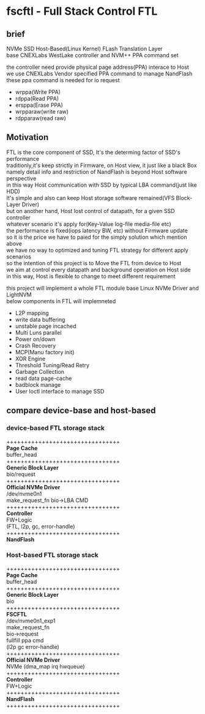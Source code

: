 # fscftl - Full Stack Control FTL

## brief
NVMe SSD Host-Based(Linux Kernel) FLash Translation Layer       
base CNEXLabs WestLake controller and NVM++ PPA command set   

the controller need provide physical page address(PPA) interace to Host          
we use CNEXLabs Vendor specified PPA command to manage NandFlash    
these ppa command is needed for io request   
- wrppa(Write PPA)    
- rdppa(Read PPA)        
- ersppa(Erase PPA)   
- wrpparaw(write raw)        
- rdpparaw(read raw)   


## Motivation
FTL is the core component of SSD, It's the determing factor of SSD's performance     
traditionly,it's keep strictly in Firmware, on Host view, it just like a black Box       
namely detail info and restriction of NandFlash is beyond Host software perspective    
in this way Host communication with SSD by typical LBA command(just like HDD)  
It's simple and also can keep Host storage software remained(VFS Block-Layer Driver)   
but on another hand, Host lost control of datapath, for a given SSD controller  
whatever scenario it's apply for(Key-Value log-file media-file etc)   
the performance is fixed(iops latency BW, etc) without Firmware update       
so it is the price we have to paied for the simply solution which mention above        
we have no way to optimized and tuning FTL strategy for different apply scenarios                 
so the intention of this project is to Move the FTL from device to Host    
we aim at control every datapath and background operation on Host side        
in this way, Host is flexible to change to meet different requirement       

this project will implement a whole FTL module base Linux NVMe Driver and LightNVM    
below components in FTL will implemneted    
- L2P mapping   
- write data buffering   
- unstable page incached       
- Multi Luns parallel   
- Power on/down    
- Crash Recovery  
- MCP(Manu factory init)  
- XOR Engine    
- Threshold Tuning/Read Retry      
- Garbage Collection   
- read data page-cache     
- badblock manage    
- User Ioctl interface to manage SSD   

## compare device-base and host-based     

### device-based FTL storage stack     
++++++++++++++++++++++++++++++++   
**Page Cache**      
    buffer_head         
++++++++++++++++++++++++++++++++  
**Generic Block Layer**       
    bio/request            
++++++++++++++++++++++++++++++++    
**Official NVMe Driver**  
    /dev/nvme0n1   
    make_request_fn bio->LBA CMD          
++++++++++++++++++++++++++++++++    
**Controller**    
      FW+Logic    
    (FTL, l2p, gc, error-handle)        
++++++++++++++++++++++++++++++++  
**NandFlash**     


### Host-based FTL storage stack    
++++++++++++++++++++++++++++++++   
**Page Cache**      
    buffer_head         
++++++++++++++++++++++++++++++++  
**Generic Block Layer**       
    bio        
++++++++++++++++++++++++++++++++  
**FSCFTL**       
      /dev/nvme0n1_exp1       
      make_request_fn    
      bio->request    
      fullfill ppa cmd    
    (l2p gc error-handle)    
++++++++++++++++++++++++++++++++    
**Official NVMe Driver**    
      NVMe (dma_map irq hwqueue)      
++++++++++++++++++++++++++++++++    
**Controller**    
      FW+Logic    
++++++++++++++++++++++++++++++++  
**NandFlash**     
++++++++++++++++++++++++++++++++     
